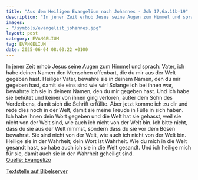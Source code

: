 ```yaml
---
title: "Aus dem Heiligen Evangelium nach Johannes - Joh 17,6a.11b-19"
description: "In jener Zeit erhob Jesus seine Augen zum Himmel und sprach: Vater, ich habe deinen Namen den Menschen offenbart, die du mir aus der Welt gegeben hast. Heiliger Vater, bewahre sie in deinem Namen, den du mir gegeben hast, damit sie eins sind wie wir! Solange ich bei ihnen war, be...."
images:
- "/symbols/evangelist_johannes.jpg"
layout: post
category: EVANGELIUM
tag: EVANGELIUM
date: 2025-06-04 08:00:22 +0100
---
```

In jener Zeit erhob Jesus seine Augen zum Himmel und sprach: Vater, ich habe deinen Namen den Menschen offenbart, die du mir aus der Welt gegeben hast.
Heiliger Vater, bewahre sie in deinem Namen, den du mir gegeben hast, damit sie eins sind wie wir!
Solange ich bei ihnen war, bewahrte ich sie in deinem Namen, den du mir gegeben hast.<!--more--> Und ich habe sie behütet und keiner von ihnen ging verloren, außer dem Sohn des Verderbens, damit sich die Schrift erfüllte.
Aber jetzt komme ich zu dir und rede dies noch in der Welt, damit sie meine Freude in Fülle in sich haben.
Ich habe ihnen dein Wort gegeben und die Welt hat sie gehasst, weil sie nicht von der Welt sind, wie auch ich nicht von der Welt bin.
Ich bitte nicht, dass du sie aus der Welt nimmst, sondern dass du sie vor dem Bösen bewahrst.
Sie sind nicht von der Welt, wie auch ich nicht von der Welt bin.
Heilige sie in der Wahrheit; dein Wort ist Wahrheit.
Wie du mich in die Welt gesandt hast, so habe auch ich sie in die Welt gesandt.
Und ich heilige mich für sie, damit auch sie in der Wahrheit geheiligt sind.<br>
[Quelle: Evangelizo](https://evangeliumtagfuertag.org/DE/gospel)

[Textstelle auf Bibelserver](https://www.bibleserver.com/EU/Johannes17,6a.11b-19)
